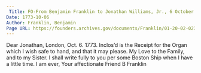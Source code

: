```yaml
---
 Title: FO-From Benjamin Franklin to Jonathan Williams, Jr., 6 October 1773
Date: 1773-10-06
Author: Franklin, Benjamin
Page URL: https://founders.archives.gov/documents/Franklin/01-20-02-0231
---
```


Dear Jonathan,
London, Oct. 6. 1773.
Inclos’d is the Receipt for the Organ which I wish safe to hand, and that it may please. My Love to the Family, and to my Sister. I shall write fully to you per some Boston Ship when I have a little time. I am ever, Your affectionate Friend
B Franklin

